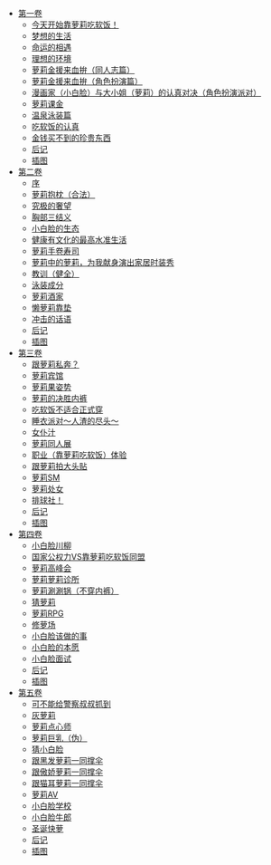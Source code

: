 - [第一卷](/今天开始靠萝莉吃软饭！(从今天起我就是萝莉的小白脸！)-作者：晓雪/第一卷)
  - [今天开始靠萝莉吃软饭！](/今天开始靠萝莉吃软饭！(从今天起我就是萝莉的小白脸！)-作者：晓雪/第一卷/今天开始靠萝莉吃软饭！.md)
  - [梦想的生活](/今天开始靠萝莉吃软饭！(从今天起我就是萝莉的小白脸！)-作者：晓雪/第一卷/梦想的生活.md)
  - [命运的相遇](/今天开始靠萝莉吃软饭！(从今天起我就是萝莉的小白脸！)-作者：晓雪/第一卷/命运的相遇.md)
  - [理想的环境](/今天开始靠萝莉吃软饭！(从今天起我就是萝莉的小白脸！)-作者：晓雪/第一卷/理想的环境.md)
  - [萝莉金援来血拚（同人志篇）](/今天开始靠萝莉吃软饭！(从今天起我就是萝莉的小白脸！)-作者：晓雪/第一卷/萝莉金援来血拚（同人志篇）.md)
  - [萝莉金援来血拚（角色扮演篇）](/今天开始靠萝莉吃软饭！(从今天起我就是萝莉的小白脸！)-作者：晓雪/第一卷/萝莉金援来血拚（角色扮演篇）.md)
  - [漫画家（小白脸）与大小姐（萝莉）的认真对决（角色扮演派对）](/今天开始靠萝莉吃软饭！(从今天起我就是萝莉的小白脸！)-作者：晓雪/第一卷/漫画家（小白脸）与大小姐（萝莉）的认真对决（角色扮演派对）.md)
  - [萝莉课金](/今天开始靠萝莉吃软饭！(从今天起我就是萝莉的小白脸！)-作者：晓雪/第一卷/萝莉课金.md)
  - [温泉泳装篇](/今天开始靠萝莉吃软饭！(从今天起我就是萝莉的小白脸！)-作者：晓雪/第一卷/温泉泳装篇.md)
  - [吃软饭的认真](/今天开始靠萝莉吃软饭！(从今天起我就是萝莉的小白脸！)-作者：晓雪/第一卷/吃软饭的认真.md)
  - [金钱买不到的珍贵东西](/今天开始靠萝莉吃软饭！(从今天起我就是萝莉的小白脸！)-作者：晓雪/第一卷/金钱买不到的珍贵东西.md)
  - [后记](/今天开始靠萝莉吃软饭！(从今天起我就是萝莉的小白脸！)-作者：晓雪/第一卷/后记.md)
  - [插图](/今天开始靠萝莉吃软饭！(从今天起我就是萝莉的小白脸！)-作者：晓雪/第一卷/插图.md)
- [第二卷](/今天开始靠萝莉吃软饭！(从今天起我就是萝莉的小白脸！)-作者：晓雪/第二卷)
  - [序](/今天开始靠萝莉吃软饭！(从今天起我就是萝莉的小白脸！)-作者：晓雪/第二卷/序.md)
  - [萝莉抱枕（合法）](/今天开始靠萝莉吃软饭！(从今天起我就是萝莉的小白脸！)-作者：晓雪/第二卷/萝莉抱枕（合法）.md)
  - [究极的奢望](/今天开始靠萝莉吃软饭！(从今天起我就是萝莉的小白脸！)-作者：晓雪/第二卷/究极的奢望.md)
  - [胸部三结义](/今天开始靠萝莉吃软饭！(从今天起我就是萝莉的小白脸！)-作者：晓雪/第二卷/胸部三结义.md)
  - [小白脸的生态](/今天开始靠萝莉吃软饭！(从今天起我就是萝莉的小白脸！)-作者：晓雪/第二卷/小白脸的生态.md)
  - [健康有文化的最高水准生活](/今天开始靠萝莉吃软饭！(从今天起我就是萝莉的小白脸！)-作者：晓雪/第二卷/健康有文化的最高水准生活.md)
  - [萝莉手卷寿司](/今天开始靠萝莉吃软饭！(从今天起我就是萝莉的小白脸！)-作者：晓雪/第二卷/萝莉手卷寿司.md)
  - [萝莉中的萝莉，为我献身演出家居时装秀](/今天开始靠萝莉吃软饭！(从今天起我就是萝莉的小白脸！)-作者：晓雪/第二卷/萝莉中的萝莉，为我献身演出家居时装秀.md)
  - [教训（健全）](/今天开始靠萝莉吃软饭！(从今天起我就是萝莉的小白脸！)-作者：晓雪/第二卷/教训（健全）.md)
  - [泳装成分](/今天开始靠萝莉吃软饭！(从今天起我就是萝莉的小白脸！)-作者：晓雪/第二卷/泳装成分.md)
  - [萝莉酒家](/今天开始靠萝莉吃软饭！(从今天起我就是萝莉的小白脸！)-作者：晓雪/第二卷/萝莉酒家.md)
  - [懒萝莉靠垫](/今天开始靠萝莉吃软饭！(从今天起我就是萝莉的小白脸！)-作者：晓雪/第二卷/懒萝莉靠垫.md)
  - [冲击的话语](/今天开始靠萝莉吃软饭！(从今天起我就是萝莉的小白脸！)-作者：晓雪/第二卷/冲击的话语.md)
  - [后记](/今天开始靠萝莉吃软饭！(从今天起我就是萝莉的小白脸！)-作者：晓雪/第二卷/后记.md)
  - [插图](/今天开始靠萝莉吃软饭！(从今天起我就是萝莉的小白脸！)-作者：晓雪/第二卷/插图.md)
- [第三卷](/今天开始靠萝莉吃软饭！(从今天起我就是萝莉的小白脸！)-作者：晓雪/第三卷)
  - [跟萝莉私奔？](/今天开始靠萝莉吃软饭！(从今天起我就是萝莉的小白脸！)-作者：晓雪/第三卷/跟萝莉私奔？.md)
  - [萝莉宾馆](/今天开始靠萝莉吃软饭！(从今天起我就是萝莉的小白脸！)-作者：晓雪/第三卷/萝莉宾馆.md)
  - [萝莉果姿势](/今天开始靠萝莉吃软饭！(从今天起我就是萝莉的小白脸！)-作者：晓雪/第三卷/萝莉果姿势.md)
  - [萝莉的决胜内裤](/今天开始靠萝莉吃软饭！(从今天起我就是萝莉的小白脸！)-作者：晓雪/第三卷/萝莉的决胜内裤.md)
  - [吃软饭不适合正式穿](/今天开始靠萝莉吃软饭！(从今天起我就是萝莉的小白脸！)-作者：晓雪/第三卷/吃软饭不适合正式穿.md)
  - [睡衣派对～人渣的尽头～](/今天开始靠萝莉吃软饭！(从今天起我就是萝莉的小白脸！)-作者：晓雪/第三卷/睡衣派对～人渣的尽头～.md)
  - [女仆汁](/今天开始靠萝莉吃软饭！(从今天起我就是萝莉的小白脸！)-作者：晓雪/第三卷/女仆汁.md)
  - [萝莉同人展](/今天开始靠萝莉吃软饭！(从今天起我就是萝莉的小白脸！)-作者：晓雪/第三卷/萝莉同人展.md)
  - [职业（靠萝莉吃软饭）体验](/今天开始靠萝莉吃软饭！(从今天起我就是萝莉的小白脸！)-作者：晓雪/第三卷/职业（靠萝莉吃软饭）体验.md)
  - [跟萝莉拍大头贴](/今天开始靠萝莉吃软饭！(从今天起我就是萝莉的小白脸！)-作者：晓雪/第三卷/跟萝莉拍大头贴.md)
  - [萝莉SM](/今天开始靠萝莉吃软饭！(从今天起我就是萝莉的小白脸！)-作者：晓雪/第三卷/萝莉SM.md)
  - [萝莉处女](/今天开始靠萝莉吃软饭！(从今天起我就是萝莉的小白脸！)-作者：晓雪/第三卷/萝莉处女.md)
  - [排球社！](/今天开始靠萝莉吃软饭！(从今天起我就是萝莉的小白脸！)-作者：晓雪/第三卷/排球社！.md)
  - [后记](/今天开始靠萝莉吃软饭！(从今天起我就是萝莉的小白脸！)-作者：晓雪/第三卷/后记.md)
  - [插图](/今天开始靠萝莉吃软饭！(从今天起我就是萝莉的小白脸！)-作者：晓雪/第三卷/插图.md)
- [第四卷](/今天开始靠萝莉吃软饭！(从今天起我就是萝莉的小白脸！)-作者：晓雪/第四卷)
  - [小白脸川柳](/今天开始靠萝莉吃软饭！(从今天起我就是萝莉的小白脸！)-作者：晓雪/第四卷/小白脸川柳.md)
  - [国家公权力VS靠萝莉吃软饭同盟](/今天开始靠萝莉吃软饭！(从今天起我就是萝莉的小白脸！)-作者：晓雪/第四卷/国家公权力VS靠萝莉吃软饭同盟.md)
  - [萝莉高峰会](/今天开始靠萝莉吃软饭！(从今天起我就是萝莉的小白脸！)-作者：晓雪/第四卷/萝莉高峰会.md)
  - [萝莉萝莉诊所](/今天开始靠萝莉吃软饭！(从今天起我就是萝莉的小白脸！)-作者：晓雪/第四卷/萝莉萝莉诊所.md)
  - [萝莉涮涮锅（不穿内裤）](/今天开始靠萝莉吃软饭！(从今天起我就是萝莉的小白脸！)-作者：晓雪/第四卷/萝莉涮涮锅（不穿内裤）.md)
  - [猜萝莉](/今天开始靠萝莉吃软饭！(从今天起我就是萝莉的小白脸！)-作者：晓雪/第四卷/猜萝莉.md)
  - [萝莉RPG](/今天开始靠萝莉吃软饭！(从今天起我就是萝莉的小白脸！)-作者：晓雪/第四卷/萝莉RPG.md)
  - [修萝场](/今天开始靠萝莉吃软饭！(从今天起我就是萝莉的小白脸！)-作者：晓雪/第四卷/修萝场.md)
  - [小白脸该做的事](/今天开始靠萝莉吃软饭！(从今天起我就是萝莉的小白脸！)-作者：晓雪/第四卷/小白脸该做的事.md)
  - [小白脸的本愿](/今天开始靠萝莉吃软饭！(从今天起我就是萝莉的小白脸！)-作者：晓雪/第四卷/小白脸的本愿.md)
  - [小白脸面试](/今天开始靠萝莉吃软饭！(从今天起我就是萝莉的小白脸！)-作者：晓雪/第四卷/小白脸面试.md)
  - [后记](/今天开始靠萝莉吃软饭！(从今天起我就是萝莉的小白脸！)-作者：晓雪/第四卷/后记.md)
  - [插图](/今天开始靠萝莉吃软饭！(从今天起我就是萝莉的小白脸！)-作者：晓雪/第四卷/插图.md)
- [第五卷](/今天开始靠萝莉吃软饭！(从今天起我就是萝莉的小白脸！)-作者：晓雪/第五卷)
  - [可不能给警察叔叔抓到](/今天开始靠萝莉吃软饭！(从今天起我就是萝莉的小白脸！)-作者：晓雪/第五卷/可不能给警察叔叔抓到.md)
  - [灰萝莉](/今天开始靠萝莉吃软饭！(从今天起我就是萝莉的小白脸！)-作者：晓雪/第五卷/灰萝莉.md)
  - [萝莉点心师](/今天开始靠萝莉吃软饭！(从今天起我就是萝莉的小白脸！)-作者：晓雪/第五卷/萝莉点心师.md)
  - [萝莉巨乳（伪）](/今天开始靠萝莉吃软饭！(从今天起我就是萝莉的小白脸！)-作者：晓雪/第五卷/萝莉巨乳（伪）.md)
  - [猜小白脸](/今天开始靠萝莉吃软饭！(从今天起我就是萝莉的小白脸！)-作者：晓雪/第五卷/猜小白脸.md)
  - [跟黑发萝莉一同撑伞](/今天开始靠萝莉吃软饭！(从今天起我就是萝莉的小白脸！)-作者：晓雪/第五卷/跟黑发萝莉一同撑伞.md)
  - [跟傲娇萝莉一同撑伞](/今天开始靠萝莉吃软饭！(从今天起我就是萝莉的小白脸！)-作者：晓雪/第五卷/跟傲娇萝莉一同撑伞.md)
  - [跟猫耳萝莉一同撑伞](/今天开始靠萝莉吃软饭！(从今天起我就是萝莉的小白脸！)-作者：晓雪/第五卷/跟猫耳萝莉一同撑伞.md)
  - [萝莉AV](/今天开始靠萝莉吃软饭！(从今天起我就是萝莉的小白脸！)-作者：晓雪/第五卷/萝莉AV.md)
  - [小白脸学校](/今天开始靠萝莉吃软饭！(从今天起我就是萝莉的小白脸！)-作者：晓雪/第五卷/小白脸学校.md)
  - [小白脸牛郎](/今天开始靠萝莉吃软饭！(从今天起我就是萝莉的小白脸！)-作者：晓雪/第五卷/小白脸牛郎.md)
  - [圣诞快萝](/今天开始靠萝莉吃软饭！(从今天起我就是萝莉的小白脸！)-作者：晓雪/第五卷/圣诞快萝.md)
  - [后记](/今天开始靠萝莉吃软饭！(从今天起我就是萝莉的小白脸！)-作者：晓雪/第五卷/后记.md)
  - [插图](/今天开始靠萝莉吃软饭！(从今天起我就是萝莉的小白脸！)-作者：晓雪/第五卷/插图.md)
